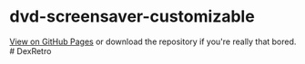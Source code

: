 # dvd-screensaver-customizable

[View on GitHub Pages](https://forkpoweroutlet.github.io/dvd-screensaver-customizable) or download the repository if you're really that bored.
#   D e x R e t r o  
 
